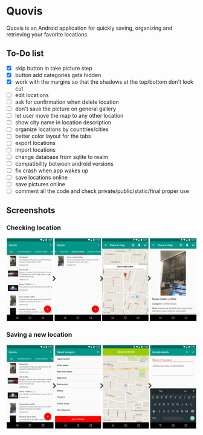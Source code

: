 # Quovis
Quovis is an Android application for quickly saving, organizing and retrieving your favorite locations.

## To-Do list
- [x] skip button in take picture step
- [x] button add categories gets hidden
- [x] work with the margins so that the shadows at the top/bottom don't look cut
- [ ] edit locations
- [ ] ask for confirmation when delete location
- [ ] don't save the picture on general gallery
- [ ] let user move the map to any other location
- [ ] show city name in location description
- [ ] organize locations by countries/cities
- [ ] better color layout for the tabs
- [ ] export locations
- [ ] import locations
- [ ] change database from sqlite to realm
- [ ] compatibility between android versions
- [ ] fix crash when app wakes up
- [ ] save locations online
- [ ] save pictures online
- [ ] comment all the code and check private/public/static/final proper use

## Screenshots

### Checking location

![Checking location steps](/screenshots/loading_loc.png "Checking location steps")

### Saving a new location

![Saving location steps](/screenshots/saving_loc.png "Saving location steps")
